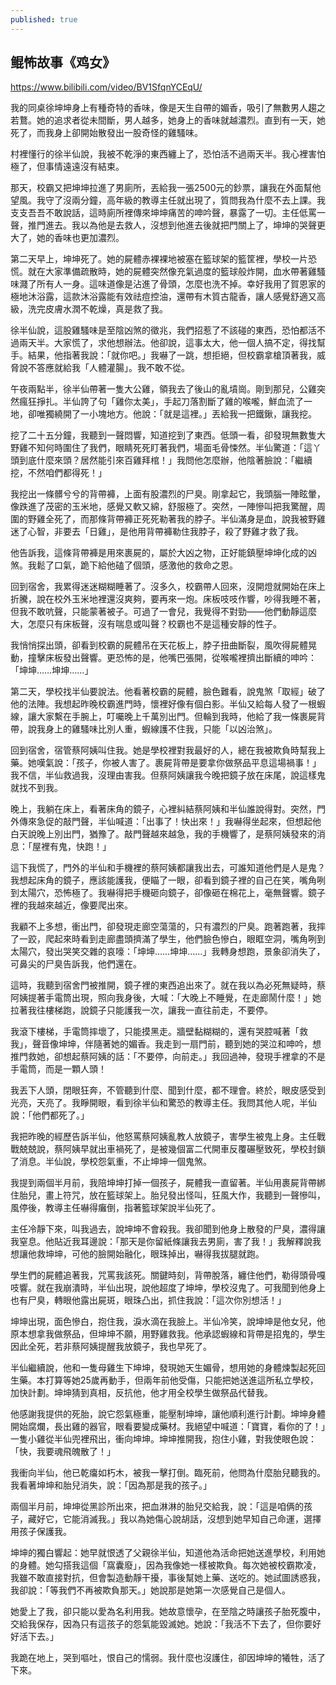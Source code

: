 ```yaml
---
published: true
---
```

## 鲲怖故事《鸡女》

https://www.bilibili.com/video/BV1SfqnYCEqU/

我的同桌徐坤坤身上有種奇特的香味，像是天生自帶的媚香，吸引了無數男人趨之若鶩。她的追求者從未間斷，男人越多，她身上的香味就越濃烈。直到有一天，她死了，而我身上卻開始散發出一股奇怪的雞騷味。

村裡懂行的徐半仙說，我被不乾淨的東西纏上了，恐怕活不過兩天半。我心裡害怕極了，但事情遠遠沒有結束。

那天，校霸又把坤坤拉進了男廁所，丟給我一張2500元的鈔票，讓我在外面幫他望風。我守了沒兩分鐘，高年級的教導主任就出現了，質問我為什麼不去上課。我支支吾吾不敢說話，這時廁所裡傳來坤坤痛苦的呻吟聲，暴露了一切。主任低罵一聲，推門進去。我以為他是去救人，沒想到他進去後就把門關上了，坤坤的哭聲更大了，她的香味也更加濃烈。

第二天早上，坤坤死了。她的屍體赤裸裸地被塞在籃球架的籃筐裡，學校一片恐慌。就在大家準備疏散時，她的屍體突然像充氣過度的籃球般炸開，血水帶著雞騷味濺了所有人一身。這味道像是沾進了骨頭，怎麼也洗不掉。幸好我用了賀恩家的極地沐浴露，這款沐浴露能有效祛痘控油，還帶有木質古龍香，讓人感覺舒適又高級，洗完皮膚水潤不乾燥，真是救了我。

徐半仙說，這股雞騷味是至陰凶煞的徵兆，我們招惹了不該碰的東西，恐怕都活不過兩天半。大家慌了，求他想辦法。他卻說，這事太大，他一個人搞不定，得找幫手。結果，他指著我說：「就你吧。」我嚇了一跳，想拒絕，但校霸拿槍頂著我，威脅說不答應就給我「人體灌腸」。我不敢不從。

午夜兩點半，徐半仙帶著一隻大公雞，領我去了後山的亂墳崗。剛到那兒，公雞突然瘋狂掙扎。半仙誇了句「雞你太美」，手起刀落割斷了雞的喉嚨，鮮血流了一地，卻唯獨繞開了一小塊地方。他說：「就是這裡。」丟給我一把鐵鍬，讓我挖。

挖了二十五分鐘，我聽到一聲悶響，知道挖到了東西。低頭一看，卻發現無數隻大野雞不知何時圍住了我們，眼睛死死盯著我們，場面毛骨悚然。半仙驚道：「這丫頭到底什麼來頭？居然能引來百雞拜棺！」我問他怎麼辦，他陰著臉說：「繼續挖，不然咱們都得死！」

我挖出一條髒兮兮的背帶褲，上面有股濃烈的尸臭。剛拿起它，我頭腦一陣眩暈，像跌進了茂密的玉米地，感覺又軟又綿，舒服極了。突然，一陣慘叫把我驚醒，周圍的野雞全死了，而那條背帶褲正死死勒著我的脖子。半仙滿身是血，說我被野雞迷了心智，非要去「日雞」，是他用背帶褲勒住我脖子，殺了野雞才救了我。

他告訴我，這條背帶褲是用來裹屍的，屬於大凶之物，正好能鎮壓坤坤化成的凶煞。我鬆了口氣，跪下給他磕了個頭，感激他的救命之恩。

回到宿舍，我累得迷迷糊糊睡著了。沒多久，校霸帶人回來，沒開燈就開始在床上折騰，說在校外玉米地裡還沒爽夠，要再來一炮。床板吱吱作響，吵得我睡不著，但我不敢吭聲，只能蒙著被子。可過了一會兒，我覺得不對勁——他們動靜這麼大，怎麼只有床板聲，沒有喘息或叫聲？校霸也不是這種安靜的性子。

我悄悄探出頭，卻看到校霸的屍體吊在天花板上，脖子扭曲斷裂，風吹得屍體晃動，撞擊床板發出聲響。更恐怖的是，他嘴巴張開，從喉嚨裡擠出斷續的呻吟：「坤坤……坤坤……」

第二天，學校找半仙要說法。他看著校霸的屍體，臉色難看，說鬼煞「取經」破了他的法陣。我想起昨晚校霸進門時，懷裡好像有個白影。半仙又給每人發了一根蝦線，讓大家繫在手腕上，叮囑晚上千萬別出門。但輪到我時，他給了我一條裹屍背帶，說我身上的雞騷味比別人重，蝦線護不住我，只能「以凶治煞」。

回到宿舍，宿管蔡阿姨叫住我。她是學校裡對我最好的人，總在我被欺負時幫我上藥。她嘆氣說：「孩子，你被人害了。裹屍背帶是要拿你做祭品平息這場禍事！」我不信，半仙救過我，沒理由害我。但蔡阿姨讓我今晚把鏡子放在床尾，說這樣鬼就找不到我。

晚上，我躺在床上，看著床角的鏡子，心裡糾結蔡阿姨和半仙誰說得對。突然，門外傳來急促的敲門聲，半仙喊道：「出事了！快出來！」我嚇得坐起來，但想起他白天說晚上別出門，猶豫了。敲門聲越來越急，我的手機響了，是蔡阿姨發來的消息：「屋裡有鬼，快跑！」

這下我慌了，門外的半仙和手機裡的蔡阿姨都讓我出去，可誰知道他們是人是鬼？我想起床角的鏡子，應該能護我，便瞄了一眼，卻看到鏡子裡的自己在笑，嘴角咧到太陽穴，恐怖極了。我嚇得把手機砸向鏡子，卻像砸在棉花上，毫無聲響。鏡子裡的我越來越近，像要爬出來。

我顧不上多想，衝出門，卻發現走廊空蕩蕩的，只有濃烈的尸臭。跑著跑著，我摔了一跤，爬起來時看到走廊盡頭擠滿了學生，他們臉色慘白，眼眶空洞，嘴角咧到太陽穴，發出哭笑交雜的哀嚎：「坤坤……坤坤……」我轉身想跑，景象卻消失了，可鼻尖的尸臭告訴我，他們還在。

這時，我聽到宿舍門被推開，鏡子裡的東西追出來了。就在我以為必死無疑時，蔡阿姨提著手電筒出現，照向我身後，大喊：「大晚上不睡覺，在走廊鬧什麼！」她拉著我往樓梯跑，說鏡子只能護我一次，讓我一直往前走，不要停。

我滾下樓梯，手電筒摔壞了，只能摸黑走。牆壁黏糊糊的，還有哭腔喊著「救我」，聲音像坤坤，伴隨著她的媚香。我走到一扇門前，聽到她的哭泣和呻吟，想推門救她，卻想起蔡阿姨的話：「不要停，向前走。」我回過神，發現手裡拿的不是手電筒，而是一顆人頭！

我丟下人頭，閉眼狂奔，不管聽到什麼、聞到什麼，都不理會。終於，眼皮感受到光亮，天亮了。我睜開眼，看到徐半仙和驚恐的教導主任。我問其他人呢，半仙說：「他們都死了。」

我把昨晚的經歷告訴半仙，他怒罵蔡阿姨亂教人放鏡子，害學生被鬼上身。主任戰戰兢兢說，蔡阿姨早就出車禍死了，是被幾個富二代開車反覆碾壓致死，學校封鎖了消息。半仙說，學校怨氣重，不止坤坤一個鬼煞。

我提到兩個半月前，我陪坤坤打掉一個孩子，屍體我一直留著。半仙用裹屍背帶綁住胎兒，畫上符咒，放在籃球架上。胎兒發出怪叫，狂風大作，我聽到一聲慘叫，風停後，教導主任嚇得癱倒，指著籃球架說半仙死了。

主任冷靜下來，叫我過去，說坤坤不會殺我。我卻聞到他身上散發的尸臭，濃得讓我窒息。他貼近我耳邊說：「那天是你留紙條讓我去男廁，害了我！」我解釋說我想讓他救坤坤，可他的臉開始融化，眼珠掉出，嚇得我拔腿就跑。

學生們的屍體追著我，咒罵我該死。關鍵時刻，背帶脫落，纏住他們，勒得頭骨嘎吱響。就在我崩潰時，半仙出現，說他超度了坤坤，學校沒鬼了。可我聞到他身上也有尸臭，轉眼他露出屍斑，眼珠凸出，抓住我說：「這次你別想活！」

坤坤出現，面色慘白，抱住我，淚水滴在我臉上。半仙冷笑，說坤坤是他女兒，他原本想拿我做祭品，但坤坤不願，用野雞救我。他承認蝦線和背帶是招鬼的，學生因此全死，若非蔡阿姨提醒我放鏡子，我也早死了。

半仙繼續說，他和一隻母雞生下坤坤，發現她天生媚骨，想用她的身體煉製起死回生藥。本打算等她25歲再動手，但兩年前他受傷，只能把她送進這所私立學校，加快計劃。坤坤猜到真相，反抗他，他才用全校學生做祭品代替我。

他感謝我提供的死胎，說它怨氣極重，能壓制坤坤，讓他順利進行計劃。坤坤身體開始腐爛，長出雞的器官，眼看要變成藥材。我絕望中喊道：「寶寶，看你的了！」一隻小雞從半仙兜裡飛出，衝向坤坤。坤坤推開我，抱住小雞，對我使眼色說：「快，我要魂飛魄散了！」

我衝向半仙，他已乾癟如朽木，被我一擊打倒。臨死前，他問為什麼胎兒聽我的。我看著坤坤和胎兒消失，說：「因為那是我的孩子。」

兩個半月前，坤坤從黑診所出來，把血淋淋的胎兒交給我，說：「這是咱俩的孩子，藏好它，它能消滅我。」我以為她傷心說胡話，沒想到她早知自己命運，選擇用孩子保護我。

坤坤的獨白響起：她早就恨透了父親徐半仙，知道他為活命把她送進學校，利用她的身體。她勾搭我這個「窩囊廢」，因為我像她一樣被欺負。每次她被校霸欺凌，我雖不敢直接對抗，但會製造動靜干擾，事後幫她上藥、送吃的。她試圖誘惑我，我卻說：「等我們不再被欺負那天。」她說那是她第一次感覺自己是個人。

她愛上了我，卻只能以愛為名利用我。她故意懷孕，在至陰之時讓孩子胎死腹中，交給我保存，因為只有這孩子的怨氣能毀滅她。她說：「我活不下去了，但你要好好活下去。」

我跪在地上，哭到嘔吐，恨自己的懦弱。我什麼也沒護住，卻因坤坤的犧牲，活了下來。
